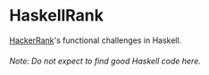 # HaskellRank
[HackerRank](https://www.hackerrank.com/domains/fp/intro)'s functional challenges in Haskell.

###### Note: Do not expect to find good Haskell code here.
